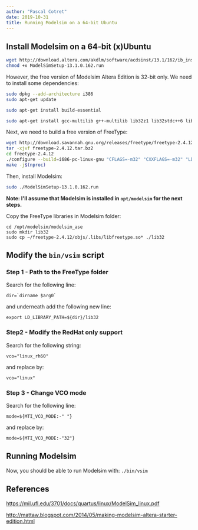 ```yaml
---
author: "Pascal Cotret"
date: 2019-10-31
title: Running Modelsim on a 64-bit Ubuntu
---
```


 ## Install Modelsim on a 64-bit (x)Ubuntu

```bash
wget http://download.altera.com/akdlm/software/acdsinst/13.1/162/ib_installers/ModelSimSetup-13.1.0.162.run
chmod +x ModelSimSetup-13.1.0.162.run
```

However, the free version of Modelsim Altera Edition is 32-bit only. We need to install some dependencies:

```bash
sudo dpkg --add-architecture i386
sudo apt-get update

sudo apt-get install build-essential

sudo apt-get install gcc-multilib g++-multilib lib32z1 lib32stdc++6 lib32gcc1 expat:i386 fontconfig:i386 libfreetype6:i386 libexpat1:i386 libc6:i386 libgtk-3-0:i386 libcanberra0:i386 libpng16-16:i386 libice6:i386 libsm6:i386 libncurses5:i386 zlib1g:i386 libx11-6:i386 libxau6:i386 libxdmcp6:i386 libxext6:i386 libxft2:i386 libxrender1:i386 libxt6:i386 libxtst6:i386
```

Next, we need to build a free version of FreeType:

```bash
wget http://download.savannah.gnu.org/releases/freetype/freetype-2.4.12.tar.bz2
tar -xjvf freetype-2.4.12.tar.bz2
cd freetype-2.4.12
./configure --build=i686-pc-linux-gnu "CFLAGS=-m32" "CXXFLAGS=-m32" "LDFLAGS=-m32"
make -j$(nproc)
```

Then, install Modelsim:

```bash
sudo ./ModelSimSetup-13.1.0.162.run
```

**Note: I'll assume that Modelsim is installed in `opt/modelsim` for the next steps.**

Copy the FreeType libraries in Modelsim folder:

```bas
cd /opt/modelsim/modelsim_ase
sudo mkdir lib32
sudo cp ~/freetype-2.4.12/objs/.libs/libfreetype.so* ./lib32
```

## Modify the `bin/vsim` script

### Step 1 - Path to the FreeType folder

Search for the following line: 

```
dir=`dirname $arg0`
```

 and underneath add the following new line: 

```
export LD_LIBRARY_PATH=${dir}/lib32
```

### Step2 - Modify the RedHat only support

Search for the following string: 

```
vco="linux_rh60"
```

and replace by:

```
vco="linux"
```

### Step 3 - Change VCO mode

Search for the following line: 

```
mode=${MTI_VCO_MODE:-" "}
```

and replace by:

```
mode=${MTI_VCO_MODE:-"32"}
```

## Running Modelsim

Now, you should be able to run Modelsim with: `./bin/vsim`

## References

https://mil.ufl.edu/3701/docs/quartus/linux/ModelSim_linux.pdf

http://mattaw.blogspot.com/2014/05/making-modelsim-altera-starter-edition.html